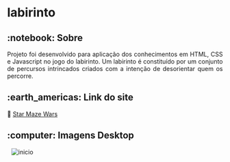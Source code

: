 # labirinto


<!-- PROJECT SOBRE -->
<h2 id="sobre">:notebook: Sobre </h2>
<p align="justify">Projeto foi desenvolvido para aplicação dos conhecimentos em HTML, CSS e Javascript no jogo do labirinto. Um labirinto é constituído por um conjunto de percursos intrincados criados com a intenção de desorientar quem os percorre.</p>

<!-- PROJECT SITE -->
<h2 id="site">:earth_americas: Link do site </h2>
<p>🔗 <a href="https://political-labirinto.surge.sh/" target="_blank"> Star Maze Wars </a>  </p>


<h2 id="imagens">:computer: Imagens Desktop</h2>

<p float="left">
  <img alt="inicio" src="https://user-images.githubusercontent.com/78452566/141495633-23f4c710-993e-4155-acdf-adac7c08ee13.jpg"  hspace="10"/>     
</p>


